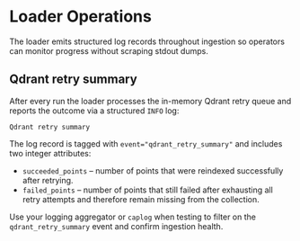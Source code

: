 # Loader Operations

The loader emits structured log records throughout ingestion so operators can
monitor progress without scraping stdout dumps.

## Qdrant retry summary

After every run the loader processes the in-memory Qdrant retry queue and
reports the outcome via a structured ``INFO`` log:

```
Qdrant retry summary
```

The log record is tagged with ``event="qdrant_retry_summary"`` and includes two
integer attributes:

- ``succeeded_points`` – number of points that were reindexed successfully after
  retrying.
- ``failed_points`` – number of points that still failed after exhausting all
  retry attempts and therefore remain missing from the collection.

Use your logging aggregator or ``caplog`` when testing to filter on the
``qdrant_retry_summary`` event and confirm ingestion health.
